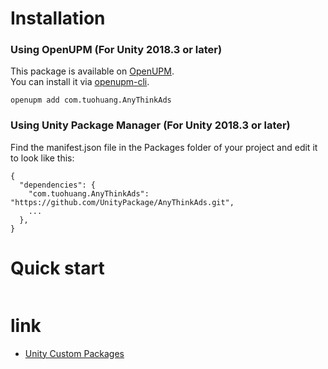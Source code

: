 # Installation

### Using OpenUPM (For Unity 2018.3 or later)

This package is available on [OpenUPM](https://openupm.com).  
You can install it via [openupm-cli](https://github.com/openupm/openupm-cli).

```
openupm add com.tuohuang.AnyThinkAds
```

### Using Unity Package Manager (For Unity 2018.3 or later)

Find the manifest.json file in the Packages folder of your project and edit it to look like this:

```
{
  "dependencies": {
    "com.tuohuang.AnyThinkAds": "https://github.com/UnityPackage/AnyThinkAds.git",
    ...
  },
}
```

# Quick start
```csharp


```


# link
- [Unity Custom Packages](https://docs.unity3d.com/Manual/CustomPackages.html)
